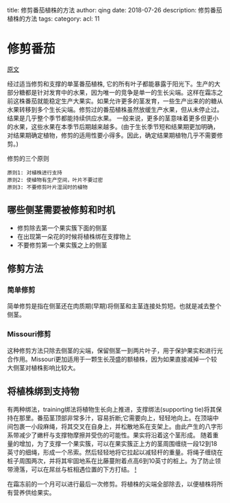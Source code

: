 title: 修剪番茄植株的方法
author: qing
date: 2018-07-26
description: 修剪番茄植株的方法
tags:
category:
acl: 11

# 修剪番茄

[原文](https://finegardening.com/article/pruning-tomatoes)

经过适当修剪和支撑的单茎番茄植株, 它的所有叶子都能暴露于阳光下。生产的大部分糖都是针对发育中的水果，因为唯一的竞争是单一的生长尖端。这样在霜冻之前这株番茄就能稳定生产大果实。如果允许更多的茎发育，一些生产出来的的糖从水果转移到多个生长尖端。修剪过的番茄植株虽然放缓生产水果，但从未停止过。结果是几乎整个季节都能持续供应水果。 一般来说，更多的茎意味着更多但更小的水果，这些水果在本季节后期越来越多。(由于生长季节短和结果期更加明确，对结果期确定植物，修剪的适用性要小得多。因此，确定结果期植物几乎不需要修剪。)

修剪的三个原则

    原则1: 对植株进行支持
    原则2: 使植物有生产空间，叶片不要过密
    原则3: 不要修剪叶片湿润时的植物

## 哪些侧茎需要被修剪和时机

* 修剪除去第一个果实簇下面的侧茎
* 在出现第一朵花的时候将植株绑在支撑物上
* 不要修剪第一个果实簇之上的侧茎

## 修剪方法

### 简单修剪

简单修剪是指在侧茎还在肉质期(早期)将侧茎和主茎连接处剪短。也就是减去整个侧茎。

### Missouri修剪

这种修剪方法只除去侧茎的尖端，保留侧茎一到两片叶子，用于保护果实和进行光合作用。Missouri更加适用于一颗生长茂盛的额植株，因为如果直接减掉一个较大侧茎对植株影响比较大。

## 将植株绑到支持物

有两种绑法，training绑法将植物生长向上推进，支撑绑法(supporting tie)将其保持在那里。番茄茎顶部非常多汁，容易折断;它需要向上，轻轻地向上。在顶端中间包裹一小段麻绳，将其交叉在自身上，并松散地系在支架上。由此产生的八字形系带减少了嫩杆与支撑物摩擦并受伤的可能性。果实将沿着这个茎形成。
随着重量的增加，为了支撑一个果实簇，可以在果实簇正上方的茎周围缠绕一段12到18英寸的细绳，形成一个吊索。然后轻轻地将它拉起以减轻杆的重量。将绳子缠绕在桩子周围两次，并将其牢固地系在比藤蔓附着点高6到10英寸的桩上。为了防止领带滑落，可以在屌丝与桩相遇位置的下方打结。
[!](https://s3.amazonaws.com/finegardening.s3.tauntoncloud.com/app/uploads/2018/01/23174611/042027019_xlg.jpg)

在霜冻前的一个月可以进行最后一次修剪。将植株的尖端全部除去，以便植株将所有营养供给果实。
